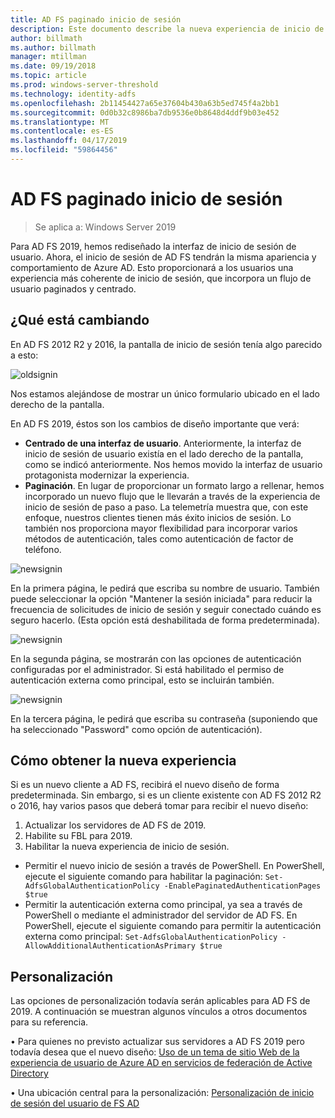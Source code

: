 ```yaml
---
title: AD FS paginado inicio de sesión
description: Este documento describe la nueva experiencia de inicio de sesión de AD FS de 2019.
author: billmath
ms.author: billmath
manager: mtillman
ms.date: 09/19/2018
ms.topic: article
ms.prod: windows-server-threshold
ms.technology: identity-adfs
ms.openlocfilehash: 2b11454427a65e37604b430a63b5ed745f4a2bb1
ms.sourcegitcommit: 0d0b32c8986ba7db9536e0b8648d4ddf9b03e452
ms.translationtype: MT
ms.contentlocale: es-ES
ms.lasthandoff: 04/17/2019
ms.locfileid: "59864456"
---
```

# <a name="ad-fs-paginated-sign-in"></a>AD FS paginado inicio de sesión

>Se aplica a: Windows Server 2019

Para AD FS 2019, hemos rediseñado la interfaz de inicio de sesión de usuario.  Ahora, el inicio de sesión de AD FS tendrán la misma apariencia y comportamiento de Azure AD.  Esto proporcionará a los usuarios una experiencia más coherente de inicio de sesión, que incorpora un flujo de usuario paginados y centrado. 

## <a name="whats-changing"></a>¿Qué está cambiando
En AD FS 2012 R2 y 2016, la pantalla de inicio de sesión tenía algo parecido a esto:

![oldsignin](media/AD-FS-paginated-sign-in/signin1.png)

Nos estamos alejándose de mostrar un único formulario ubicado en el lado derecho de la pantalla.

En AD FS 2019, éstos son los cambios de diseño importante que verá:


- **Centrado de una interfaz de usuario**. Anteriormente, la interfaz de inicio de sesión de usuario existía en el lado derecho de la pantalla, como se indicó anteriormente. Nos hemos movido la interfaz de usuario protagonista modernizar la experiencia.
- **Paginación**. En lugar de proporcionar un formato largo a rellenar, hemos incorporado un nuevo flujo que le llevarán a través de la experiencia de inicio de sesión de paso a paso. La telemetría muestra que, con este enfoque, nuestros clientes tienen más éxito inicios de sesión. Lo también nos proporciona mayor flexibilidad para incorporar varios métodos de autenticación, tales como autenticación de factor de teléfono. 

![newsignin](media/AD-FS-paginated-sign-in/signin2.png)

En la primera página, le pedirá que escriba su nombre de usuario. También puede seleccionar la opción "Mantener la sesión iniciada" para reducir la frecuencia de solicitudes de inicio de sesión y seguir conectado cuándo es seguro hacerlo. (Esta opción está deshabilitada de forma predeterminada).

![newsignin](media/AD-FS-paginated-sign-in/signin3.png)

En la segunda página, se mostrarán con las opciones de autenticación configuradas por el administrador. Si está habilitado el permiso de autenticación externa como principal, esto se incluirán también.

![newsignin](media/AD-FS-paginated-sign-in/signin4.png)

En la tercera página, le pedirá que escriba su contraseña (suponiendo que ha seleccionado "Password" como opción de autenticación). 

## <a name="how-to-get-the-new-experience"></a>Cómo obtener la nueva experiencia
Si es un nuevo cliente a AD FS, recibirá el nuevo diseño de forma predeterminada. Sin embargo, si es un cliente existente con AD FS 2012 R2 o 2016, hay varios pasos que deberá tomar para recibir el nuevo diseño: 

1. Actualizar los servidores de AD FS de 2019. 
2.  Habilite su FBL para 2019.
3.  Habilitar la nueva experiencia de inicio de sesión.
- Permitir el nuevo inicio de sesión a través de PowerShell. En PowerShell, ejecute el siguiente comando para habilitar la paginación: ``Set-AdfsGlobalAuthenticationPolicy -EnablePaginatedAuthenticationPages $true``
- Permitir la autenticación externa como principal, ya sea a través de PowerShell o mediante el administrador del servidor de AD FS. En PowerShell, ejecute el siguiente comando para permitir la autenticación externa como principal: ``Set-AdfsGlobalAuthenticationPolicy -AllowAdditionalAuthenticationAsPrimary $true``

## <a name="customization"></a>Personalización
Las opciones de personalización todavía serán aplicables para AD FS de 2019. A continuación se muestran algunos vínculos a otros documentos para su referencia. 

• Para quienes no previsto actualizar sus servidores a AD FS 2019 pero todavía desea que el nuevo diseño: [Uso de un tema de sitio Web de la experiencia de usuario de Azure AD en servicios de federación de Active Directory](azure-ux-web-theme-in-ad-fs.md)

• Una ubicación central para la personalización: [Personalización de inicio de sesión del usuario de FS AD](ad-fs-user-sign-in-customization.md)
